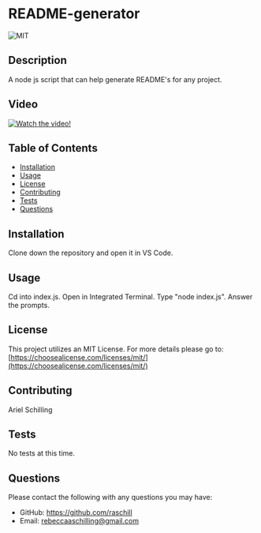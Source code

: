 # README-generator

 ![MIT](https://img.shields.io/badge/License-MIT-green)

  ## Description

 A node js script that can help generate README's for any project.

 ## Video

[![Watch the video!](https://img.youtube.com/vi/b8KJ7nL6HWM/maxresdefault.jpg)](https://www.youtube.com/watch?v=b8KJ7nL6HWM&ab_channel=soulresonance42)
 
 ## Table of Contents

  - [Installation](#installation)
  - [Usage](#usage)
  - [License](#license)
  - [Contributing](#contributing)
  - [Tests](#tests)
  - [Questions](#questions)

 ## Installation

 Clone down the repository and open it in VS Code.

 ## Usage

Cd into index.js. Open in Integrated Terminal. Type "node index.js". Answer the prompts.

 ## License

 This project utilizes an MIT License.
    For more details please go to: [https://choosealicense.com/licenses/mit/](https://choosealicense.com/licenses/mit/) 

 ## Contributing

Ariel Schilling

 ## Tests

 No tests at this time.
 
 ## Questions

 Please contact the following with any questions you may have:
 - GitHub: https://github.com/raschill
 - Email: rebeccaaschilling@gmail.com
